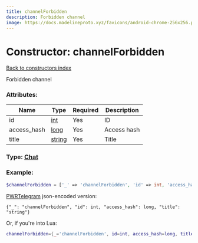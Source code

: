 ```yaml
---
title: channelForbidden
description: Forbidden channel
image: https://docs.madelineproto.xyz/favicons/android-chrome-256x256.png
---
```

# Constructor: channelForbidden  
[Back to constructors index](index.md)



Forbidden channel

### Attributes:

| Name     |    Type       | Required | Description |
|----------|---------------|----------|-------------|
|id|[int](../types/int.md) | Yes|ID|
|access\_hash|[long](../types/long.md) | Yes|Access hash|
|title|[string](../types/string.md) | Yes|Title|



### Type: [Chat](../types/Chat.md)


### Example:

```php
$channelForbidden = ['_' => 'channelForbidden', 'id' => int, 'access_hash' => long, 'title' => 'string'];
```  

[PWRTelegram](https://pwrtelegram.xyz) json-encoded version:

```
{"_": "channelForbidden", "id": int, "access_hash": long, "title": "string"}
```


Or, if you're into Lua:

```lua
channelForbidden={_='channelForbidden', id=int, access_hash=long, title='string'}

```


